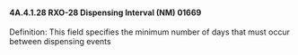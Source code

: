 #### 4A.4.1.28 RXO-28 Dispensing Interval (NM) 01669

Definition: This field specifies the minimum number of days that must occur between dispensing events
